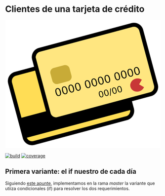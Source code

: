
# Clientes de una tarjeta de crédito

![credit card](./images/creditCard.png)

[![build](https://github.com/uqbar-project/eg-tarjeta-credito-kotlin/actions/workflows/build.yml/badge.svg)](https://github.com/uqbar-project/eg-tarjeta-credito-kotlin/actions/workflows/build.yml) [![coverage](https://codecov.io/gh/uqbar-project/eg-tarjeta-credito-kotlin/branch/master/graph/badge.svg)](https://codecov.io/gh/uqbar-project/eg-tarjeta-credito-kotlin/branch/master/graph/badge.svg)

## Primera variante: el if nuestro de cada día

Siguiendo [este apunte](https://docs.google.com/document/d/1Ijz8Pe-ci6bYwbxIn-VZDV1QcijDy2JuAUQtohNX0oA/edit#heading=h.30j0zll), implementamos en la rama _master_ la variante que utiiza condicionales (if) para resolver los dos requerimientos.
